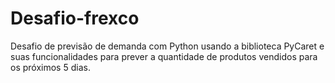 # Desafio-frexco
 Desafio de previsão de demanda com Python usando a biblioteca PyCaret e suas funcionalidades para prever a quantidade de produtos vendidos para os próximos 5 dias.
